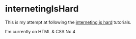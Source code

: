 # internetingIsHard
This is my attempt at following the [interneting is hard](https://internetingishard.com/) tutorials.

I'm currently on HTML & CSS No 4

